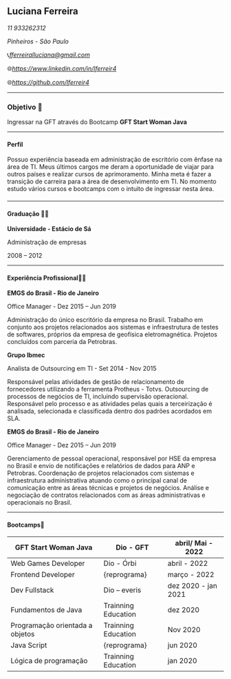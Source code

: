 ##                             Luciana Ferreira

*11 933262312*

*Pinheiros - São Paulo*

📞*fferreiralluciana@gmail.com*

🌐*https://www.linkedin.com/in/lferreir4*

🌐*https://github.com/lferreir4*

------

###                                      Objetivo 🚀

Ingressar na GFT através do Bootcamp **GFT Start Woman Java**



------

####                                                Perfil

Possuo experiência baseada em administração de escritório com ênfase na área de TI. Meus últimos cargos me deram a oportunidade de viajar para outros países e realizar cursos de aprimoramento. Minha meta é fazer a transição de carreira para a área de desenvolvimento em TI. No momento estudo vários cursos e bootcamps com o intuito de ingressar nesta área.

####                            

------

####                                              Graduação 🧑‍🎓



**Universidade - Estácio de Sá**

Administração de empresas

2008 – 2012

------



####                                               Experiência Profissional👩‍💼



**EMGS do Brasil - Rio de Janeiro**

Office Manager - Dez 2015 – Jun 2019

Administração do único escritório da empresa no Brasil. Trabalho em conjunto aos projetos relacionados aos sistemas e infraestrutura de testes de softwares, próprios da empresa de geofísica eletromagnética. Projetos concluídos com parceria da Petrobras.

 

**Grupo Ibmec**  

Analista de Outsourcing em TI - Set 2014 - Nov 2015

Responsável pelas atividades de gestão de relacionamento de fornecedores utilizando a ferramenta Protheus - Totvs. Outsourcing de processos de negócios de TI, incluindo supervisão operacional. Responsável pelo processo e as atividades pelas quais a terceirização é analisada, selecionada e classificada dentro dos padrões acordados em SLA.

 

**EMGS do Brasil  - Rio de Janeiro**

Office Manager - Dez 2015 – Jun 2019

Gerenciamento de pessoal operacional, responsável por HSE da empresa no Brasil e envio de notificações e relatórios de dados para ANP e Petrobras. Coordenação de projetos relacionados com sistemas e infraestrutura administrativa atuando como o principal canal de comunicação entre as áreas técnicas e projetos de negócios. Análise e negociação de contratos relacionados com as áreas administrativas e operacionais no Brasil.

------

####                                                  Bootcamps📖



| GFT Start Woman Java            | Dio  - GFT          | abril/ Mai - 2022   |
| ------------------------------- | ------------------- | ------------------- |
| Web Games Developer             | Dio - Órbi          | abril - 2022        |
| Frontend Developer              | {reprograma}        | março - 2022        |
| Dev Fullstack                   | Dio – everis        | dez 2020 - jan 2021 |
| Fundamentos de Java             | Trainning Education | dez 2020            |
| Programação orientada a objetos | Trainning Education | Nov 2020            |
| Java Script                     | {reprograma}        | jun 2020            |
| Lógica de programação           | Trainning Education | jan 2020            |

